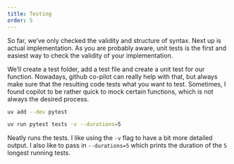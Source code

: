 ```yaml
---
title: Testing
order: 5
---
```


So far, we’ve only checked the validity and structure of syntax. Next up is actual implementation.  As you are probably aware, unit tests is the first and easiest way to check the validity of your implementation.

We’ll create a test folder, add a test file and create a unit test for our function. Nowadays, github co-pilot can really help with that, but always make sure that the resulting code tests what you want to test. Sometimes, I found copilot to be rather quick to mock certain functions, which is not always the desired process.

```bash
uv add --dev pytest
```

```bash
uv run pytest tests -v --durations=5
```

Neatly runs the tests. I like using the `-v` flag to have a bit more detailed output. I also like to pass in `--durations=5` which prints the duration of the `5` longest running tests. 
